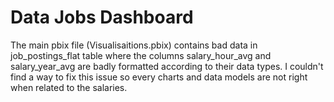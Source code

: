 # Data Jobs Dashboard

The main pbix file (Visualisaitions.pbix) contains bad data in job_postings_flat table where the columns salary_hour_avg and salary_year_avg are badly formatted according to their data types.
I couldn't find a way to fix this issue so every charts and data models are not right when related to the salaries.